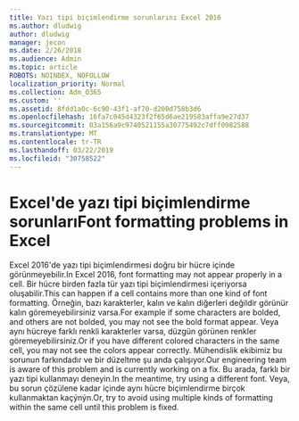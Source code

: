 ```yaml
---
title: Yazı tipi biçimlendirme sorunlarını Excel 2016
ms.author: dludwig
author: dludwig
manager: jecon
ms.date: 2/26/2018
ms.audience: Admin
ms.topic: article
ROBOTS: NOINDEX, NOFOLLOW
localization_priority: Normal
ms.collection: Adm_O365
ms.custom: ''
ms.assetid: 8fdd1a0c-6c90-43f1-af70-d200d758b3d6
ms.openlocfilehash: 16fa7c045d4323f2f65d6ae219583affa9e27d37
ms.sourcegitcommit: 03a156a9c9740521155a30775492c7dff0982588
ms.translationtype: MT
ms.contentlocale: tr-TR
ms.lasthandoff: 03/22/2019
ms.locfileid: "30758522"
---
```

# <a name="font-formatting-problems-in-excel"></a><span data-ttu-id="a4752-102">Excel'de yazı tipi biçimlendirme sorunları</span><span class="sxs-lookup"><span data-stu-id="a4752-102">Font formatting problems in Excel</span></span>

<span data-ttu-id="a4752-103">Excel 2016'de yazı tipi biçimlendirmesi doğru bir hücre içinde görünmeyebilir.</span><span class="sxs-lookup"><span data-stu-id="a4752-103">In Excel 2016, font formatting may not appear properly in a cell.</span></span> <span data-ttu-id="a4752-104">Bir hücre birden fazla tür yazı tipi biçimlendirmesi içeriyorsa oluşabilir.</span><span class="sxs-lookup"><span data-stu-id="a4752-104">This can happen if a cell contains more than one kind of font formatting.</span></span> <span data-ttu-id="a4752-105">Örneğin, bazı karakterler, kalın ve kalın diğerleri değildir görünür kalın göremeyebilirsiniz varsa.</span><span class="sxs-lookup"><span data-stu-id="a4752-105">For example if some characters are bolded, and others are not bolded, you may not see the bold format appear.</span></span> <span data-ttu-id="a4752-106">Veya aynı hücreye farklı renkli karakterler varsa, düzgün görünen renkler göremeyebilirsiniz.</span><span class="sxs-lookup"><span data-stu-id="a4752-106">Or if you have different colored characters in the same cell, you may not see the colors appear correctly.</span></span> <span data-ttu-id="a4752-107">Mühendislik ekibimiz bu sorunun farkındadır ve bir düzeltme şu anda çalışıyor.</span><span class="sxs-lookup"><span data-stu-id="a4752-107">Our engineering team is aware of this problem and is currently working on a fix.</span></span> <span data-ttu-id="a4752-108">Bu arada, farklı bir yazı tipi kullanmayı deneyin.</span><span class="sxs-lookup"><span data-stu-id="a4752-108">In the meantime, try using a different font.</span></span> <span data-ttu-id="a4752-109">Veya, bu sorun çözülene kadar içinde aynı hücre biçimlendirme birçok kullanmaktan kaçýnýn.</span><span class="sxs-lookup"><span data-stu-id="a4752-109">Or, try to avoid using multiple kinds of formatting within the same cell until this problem is fixed.</span></span> 
  

